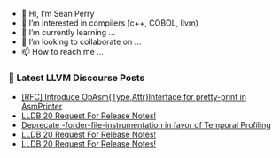 - 👋 Hi, I’m Sean Perry
- 👀 I’m interested in compilers (c++, COBOL, llvm)
- 🌱 I’m currently learning ...
- 💞️ I’m looking to collaborate on ...
- 📫 How to reach me ...

<!---
s66perry/s66perry is a ✨ special ✨ repository because its `README.md` (this file) appears on your GitHub profile.
You can click the Preview link to take a look at your changes.
--->
### 📕 Latest LLVM Discourse Posts

<!-- DISCOURSE-LLVM:START -->
- [[RFC] Introduce OpAsm{Type,Attr}Interface for pretty-print in AsmPrinter](https://discourse.llvm.org/t/rfc-introduce-opasm-type-attr-interface-for-pretty-print-in-asmprinter/83792#post_9)
- [LLDB 20 Request For Release Notes!](https://discourse.llvm.org/t/lldb-20-request-for-release-notes/84034#post_6)
- [Deprecate -forder-file-instrumentation in favor of Temporal Profiling](https://discourse.llvm.org/t/deprecate-forder-file-instrumentation-in-favor-of-temporal-profiling/83903#post_2)
- [LLDB 20 Request For Release Notes!](https://discourse.llvm.org/t/lldb-20-request-for-release-notes/84034#post_5)
- [LLDB 20 Request For Release Notes!](https://discourse.llvm.org/t/lldb-20-request-for-release-notes/84034#post_4)
<!-- DISCOURSE-LLVM:END -->
